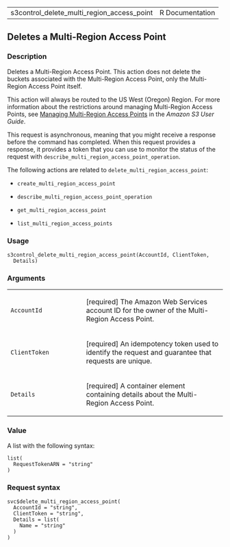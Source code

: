 <table style="width: 100%;">
<tbody>
<tr class="odd">
<td>s3control_delete_multi_region_access_point</td>
<td style="text-align: right;">R Documentation</td>
</tr>
</tbody>
</table>

## Deletes a Multi-Region Access Point

### Description

Deletes a Multi-Region Access Point. This action does not delete the
buckets associated with the Multi-Region Access Point, only the
Multi-Region Access Point itself.

This action will always be routed to the US West (Oregon) Region. For
more information about the restrictions around managing Multi-Region
Access Points, see [Managing Multi-Region Access
Points](https://docs.aws.amazon.com/AmazonS3/latest/userguide/) in the
*Amazon S3 User Guide*.

This request is asynchronous, meaning that you might receive a response
before the command has completed. When this request provides a response,
it provides a token that you can use to monitor the status of the
request with `describe_multi_region_access_point_operation`.

The following actions are related to `delete_multi_region_access_point`:

-   `create_multi_region_access_point`

-   `describe_multi_region_access_point_operation`

-   `get_multi_region_access_point`

-   `list_multi_region_access_points`

### Usage

    s3control_delete_multi_region_access_point(AccountId, ClientToken,
      Details)

### Arguments

<table>
<colgroup>
<col style="width: 35%" />
<col style="width: 65%" />
</colgroup>
<tbody>
<tr class="odd">
<td><code
id="s3control_delete_multi_region_access_point_:_AccountId">AccountId</code></td>
<td><p>[required] The Amazon Web Services account ID for the owner of
the Multi-Region Access Point.</p></td>
</tr>
<tr class="even">
<td><code
id="s3control_delete_multi_region_access_point_:_ClientToken">ClientToken</code></td>
<td><p>[required] An idempotency token used to identify the request and
guarantee that requests are unique.</p></td>
</tr>
<tr class="odd">
<td><code
id="s3control_delete_multi_region_access_point_:_Details">Details</code></td>
<td><p>[required] A container element containing details about the
Multi-Region Access Point.</p></td>
</tr>
</tbody>
</table>

### Value

A list with the following syntax:

    list(
      RequestTokenARN = "string"
    )

### Request syntax

    svc$delete_multi_region_access_point(
      AccountId = "string",
      ClientToken = "string",
      Details = list(
        Name = "string"
      )
    )
